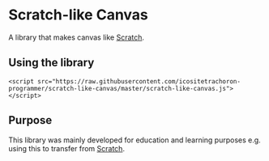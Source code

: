 Scratch-like Canvas
====================
A library that makes canvas like [Scratch](https://scratch.mit.edu).

Using the library
----------------------
```
<script src="https://raw.githubusercontent.com/icositetrachoron-programmer/scratch-like-canvas/master/scratch-like-canvas.js"></script>
```
Purpose
-----------------------
This library was mainly developed for education and learning purposes e.g. using this to transfer from [Scratch](https://scratch.mit.edu).

